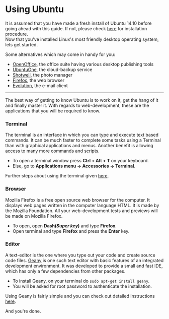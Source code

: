 # **Using Ubuntu**
It is assumed that you have made a fresh install of Ubuntu 14.10 before going ahead with this guide. If not, please check [here][1] for installation procedure.  
Now that you've installed Linux's most friendly desktop operating system, lets get started.

Some alternatives which may come in handy for you:

* [OpenOffice][2], the office suite having various desktop publishing tools
* [UbuntuOne][3], the cloud-backup service
* [Shotwell][4], the photo manager
* [Firefox][5], the web browser
* [Evolution][6], the e-mail client


----------


The best way of getting to know Ubuntu is to work on it, get the hang of it and finally master it. With regards to web-development, these are the applications that you will be required to know. 


### **Terminal**
The terminal is an interface in which you can type and execute text based commands. It can be much faster to complete some tasks using a Terminal than with graphical applications and menus. Another benefit is allowing access to many more commands and scripts.

* To open a terminal window press __Ctrl + Alt + T__ on your keyboard.
* Else, go to **Applications menu -> Accessories -> Terminal**.

Further steps about using the terminal given [here][7].
### **Browser**
Mozilla Firefox is a free open source web browser for the computer. It displays web pages written in the computer language HTML. It is made by the Mozilla Foundation. All your web-development tests and previews will be made on Mozilla Firefox.

* To open, open **Dash(_Super key_)** and type **Firefox**.
* Open terminal and type **Firefox** and press the **Enter** key.


### **Editor**
A text-editor is the one where you type out your code and create source code files. [Geany][8] is one such text editor with basic features of an integrated development environment. It was developed to provide a small and fast IDE, which has only a few dependencies from other packages.

* To install Geany, on your terminal do `sudo apt-get install geany`.
* You will be asked for root password to authenticate the installation.

Using Geany is fairly simple and you can check out detailed instructions [here][9].


And you're done.

  [1]: http://www.ubuntu.com/download/desktop/install-ubuntu-desktop
  [2]: http://www.openoffice.org
  [3]: https://one.ubuntu.com
  [4]: http://yorba.org/shotwell
  [5]: http://www.mozilla.com/en-US/firefox/
  [6]: http://projects.gnome.org/evolution/
  [7]: https://help.ubuntu.com/community/UsingTheTerminal#In_Unity
  [8]: http://www.geany.org/
  [9]: http://www.geany.org/manual/current/
